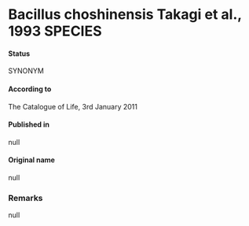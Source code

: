 Bacillus choshinensis Takagi et al., 1993 SPECIES
=======

#### Status
SYNONYM

#### According to
The Catalogue of Life, 3rd January 2011

#### Published in
null

#### Original name
null

### Remarks
null